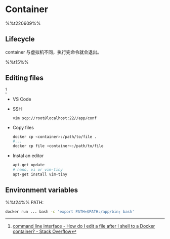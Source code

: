 # Container
%%t220609%%
## Lifecycle
container 与虚拟机不同，执行完命令就会退出。

%%t15%%
## Editing files
[^edit-so]
- VS Code
- SSH
  
	`vim scp://root@localhost:22//app/conf`
- Copy files
	```sh
	docker cp <container>:/path/to/file .
	#...
	docker cp file <container>:/path/to/file
	```
- Instal an editor
	```sh
	apt-get update
	# nano, vi or vim-tiny
	apt-get install vim-tiny
	```

[^edit-so]: [command line interface - How do I edit a file after I shell to a Docker container? - Stack Overflow](https://stackoverflow.com/questions/30853247/how-do-i-edit-a-file-after-i-shell-to-a-docker-container)

## Environment variables
%%t24%%
PATH:
```sh
docker run ... bash -c 'export PATH=$PATH:/app/bin; bash'
```